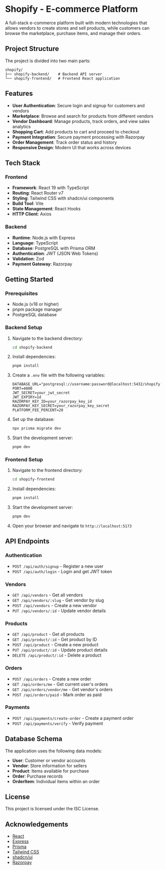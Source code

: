 # Shopify - E-commerce Platform

A full-stack e-commerce platform built with modern technologies that allows vendors to create stores and sell products, while customers can browse the marketplace, purchase items, and manage their orders.

## Project Structure

The project is divided into two main parts:

```
shopify/
├── shopify-backend/    # Backend API server
└── shopify-frontend/   # Frontend React application
```

## Features

- **User Authentication**: Secure login and signup for customers and vendors
- **Marketplace**: Browse and search for products from different vendors
- **Vendor Dashboard**: Manage products, track orders, and view sales analytics
- **Shopping Cart**: Add products to cart and proceed to checkout
- **Payment Integration**: Secure payment processing with Razorpay
- **Order Management**: Track order status and history
- **Responsive Design**: Modern UI that works across devices

## Tech Stack

### Frontend

- **Framework**: React 19 with TypeScript
- **Routing**: React Router v7
- **Styling**: Tailwind CSS with shadcn/ui components
- **Build Tool**: Vite
- **State Management**: React Hooks
- **HTTP Client**: Axios

### Backend

- **Runtime**: Node.js with Express
- **Language**: TypeScript
- **Database**: PostgreSQL with Prisma ORM
- **Authentication**: JWT (JSON Web Tokens)
- **Validation**: Zod
- **Payment Gateway**: Razorpay

## Getting Started

### Prerequisites

- Node.js (v18 or higher)
- pnpm package manager
- PostgreSQL database

### Backend Setup

1. Navigate to the backend directory:
   ```bash
   cd shopify-backend
   ```

2. Install dependencies:
   ```bash
   pnpm install
   ```

3. Create a `.env` file with the following variables:
   ```
   DATABASE_URL="postgresql://username:password@localhost:5432/shopify"
   PORT=4000
   JWT_SECRET=your_jwt_secret
   JWT_EXPIRY=1d
   RAZORPAY_KEY_ID=your_razorpay_key_id
   RAZORPAY_KEY_SECRET=your_razorpay_key_secret
   PLATFORM_FEE_PERCENT=20
   ```

4. Set up the database:
   ```bash
   npx prisma migrate dev
   ```

5. Start the development server:
   ```bash
   pnpm dev
   ```

### Frontend Setup

1. Navigate to the frontend directory:
   ```bash
   cd shopify-frontend
   ```

2. Install dependencies:
   ```bash
   pnpm install
   ```

3. Start the development server:
   ```bash
   pnpm dev
   ```

4. Open your browser and navigate to `http://localhost:5173`

## API Endpoints

### Authentication
- `POST /api/auth/signup` - Register a new user
- `POST /api/auth/login` - Login and get JWT token

### Vendors
- `GET /api/vendors` - Get all vendors
- `GET /api/vendors/:slug` - Get vendor by slug
- `POST /api/vendors` - Create a new vendor
- `PUT /api/vendors/:id` - Update vendor details

### Products
- `GET /api/product` - Get all products
- `GET /api/product/:id` - Get product by ID
- `POST /api/product` - Create a new product
- `PUT /api/product/:id` - Update product details
- `DELETE /api/product/:id` - Delete a product

### Orders
- `POST /api/orders` - Create a new order
- `GET /api/orders/me` - Get current user's orders
- `GET /api/orders/vendor/me` - Get vendor's orders
- `POST /api/orders/paid` - Mark order as paid

### Payments
- `POST /api/payments/create-order` - Create a payment order
- `POST /api/payments/verify` - Verify payment

## Database Schema

The application uses the following data models:

- **User**: Customer or vendor accounts
- **Vendor**: Store information for sellers
- **Product**: Items available for purchase
- **Order**: Purchase records
- **OrderItem**: Individual items within an order

## License

This project is licensed under the ISC License.

## Acknowledgements

- [React](https://react.dev/)
- [Express](https://expressjs.com/)
- [Prisma](https://www.prisma.io/)
- [Tailwind CSS](https://tailwindcss.com/)
- [shadcn/ui](https://ui.shadcn.com/)
- [Razorpay](https://razorpay.com/)